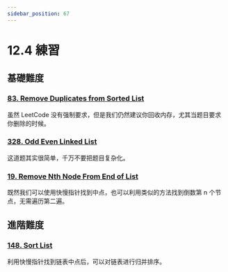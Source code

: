 ```yaml
---
sidebar_position: 67
---
```


# 12.4 練習

## 基礎難度

### [83. Remove Duplicates from Sorted List](https://leetcode.com/problems/remove-duplicates-from-sorted-list/)

虽然 LeetCode 没有强制要求，但是我们仍然建议你回收内存，尤其当题目要求你删除的时候。

### [328. Odd Even Linked List](https://leetcode.com/problems/odd-even-linked-list/)

这道题其实很简单，千万不要把题目复杂化。

### [19. Remove Nth Node From End of List](https://leetcode.com/problems/remove-nth-node-from-end-of-list/)

既然我们可以使用快慢指针找到中点，也可以利用类似的方法找到倒数第 n 个节点，无需遍历第二遍。

## 進階難度

### [148. Sort List](https://leetcode.com/problems/sort-list/)

利用快慢指针找到链表中点后，可以对链表进行归并排序。